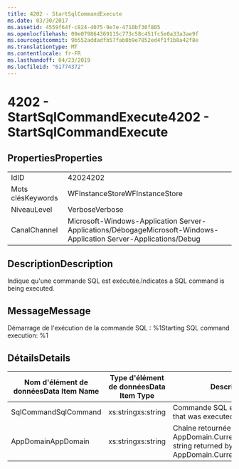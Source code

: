```yaml
---
title: 4202 - StartSqlCommandExecute
ms.date: 03/30/2017
ms.assetid: 4559f64f-c824-4075-9e7e-4710bf30f805
ms.openlocfilehash: 09e079864369115c773c58c451fc5e0a33a3ae9f
ms.sourcegitcommit: 9b552addadfb57fab0b9e7852ed4f1f1b8a42f8e
ms.translationtype: MT
ms.contentlocale: fr-FR
ms.lasthandoff: 04/23/2019
ms.locfileid: "61774372"
---
```

# <a name="4202---startsqlcommandexecute"></a><span data-ttu-id="306e4-102">4202 - StartSqlCommandExecute</span><span class="sxs-lookup"><span data-stu-id="306e4-102">4202 - StartSqlCommandExecute</span></span>
## <a name="properties"></a><span data-ttu-id="306e4-103">Properties</span><span class="sxs-lookup"><span data-stu-id="306e4-103">Properties</span></span>  
  
|||  
|-|-|  
|<span data-ttu-id="306e4-104">Id</span><span class="sxs-lookup"><span data-stu-id="306e4-104">ID</span></span>|<span data-ttu-id="306e4-105">4202</span><span class="sxs-lookup"><span data-stu-id="306e4-105">4202</span></span>|  
|<span data-ttu-id="306e4-106">Mots clés</span><span class="sxs-lookup"><span data-stu-id="306e4-106">Keywords</span></span>|<span data-ttu-id="306e4-107">WFInstanceStore</span><span class="sxs-lookup"><span data-stu-id="306e4-107">WFInstanceStore</span></span>|  
|<span data-ttu-id="306e4-108">Niveau</span><span class="sxs-lookup"><span data-stu-id="306e4-108">Level</span></span>|<span data-ttu-id="306e4-109">Verbose</span><span class="sxs-lookup"><span data-stu-id="306e4-109">Verbose</span></span>|  
|<span data-ttu-id="306e4-110">Canal</span><span class="sxs-lookup"><span data-stu-id="306e4-110">Channel</span></span>|<span data-ttu-id="306e4-111">Microsoft-Windows-Application Server-Applications/Débogage</span><span class="sxs-lookup"><span data-stu-id="306e4-111">Microsoft-Windows-Application Server-Applications/Debug</span></span>|  
  
## <a name="description"></a><span data-ttu-id="306e4-112">Description</span><span class="sxs-lookup"><span data-stu-id="306e4-112">Description</span></span>  
 <span data-ttu-id="306e4-113">Indique qu'une commande SQL est exécutée.</span><span class="sxs-lookup"><span data-stu-id="306e4-113">Indicates a SQL command is being executed.</span></span>  
  
## <a name="message"></a><span data-ttu-id="306e4-114">Message</span><span class="sxs-lookup"><span data-stu-id="306e4-114">Message</span></span>  
 <span data-ttu-id="306e4-115">Démarrage de l'exécution de la commande SQL : %1</span><span class="sxs-lookup"><span data-stu-id="306e4-115">Starting SQL command execution: %1</span></span>  
  
## <a name="details"></a><span data-ttu-id="306e4-116">Détails</span><span class="sxs-lookup"><span data-stu-id="306e4-116">Details</span></span>  
  
|<span data-ttu-id="306e4-117">Nom d'élément de données</span><span class="sxs-lookup"><span data-stu-id="306e4-117">Data Item Name</span></span>|<span data-ttu-id="306e4-118">Type d'élément de données</span><span class="sxs-lookup"><span data-stu-id="306e4-118">Data Item Type</span></span>|<span data-ttu-id="306e4-119">Description</span><span class="sxs-lookup"><span data-stu-id="306e4-119">Description</span></span>|  
|--------------------|--------------------|-----------------|  
|<span data-ttu-id="306e4-120">SqlCommand</span><span class="sxs-lookup"><span data-stu-id="306e4-120">SqlCommand</span></span>|<span data-ttu-id="306e4-121">xs:string</span><span class="sxs-lookup"><span data-stu-id="306e4-121">xs:string</span></span>|<span data-ttu-id="306e4-122">Commande SQL exécutée.</span><span class="sxs-lookup"><span data-stu-id="306e4-122">The SQL command that was executed.</span></span>|  
|<span data-ttu-id="306e4-123">AppDomain</span><span class="sxs-lookup"><span data-stu-id="306e4-123">AppDomain</span></span>|<span data-ttu-id="306e4-124">xs:string</span><span class="sxs-lookup"><span data-stu-id="306e4-124">xs:string</span></span>|<span data-ttu-id="306e4-125">Chaîne retournée par AppDomain.CurrentDomain.FriendlyName.</span><span class="sxs-lookup"><span data-stu-id="306e4-125">The string returned by AppDomain.CurrentDomain.FriendlyName.</span></span>|
